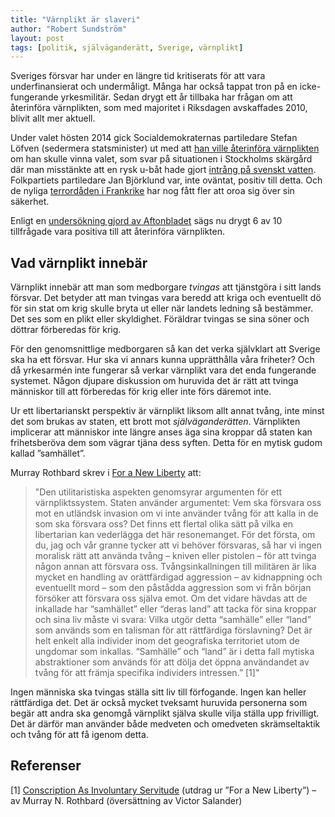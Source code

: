 ```yaml
---
title: "Värnplikt är slaveri"
author: "Robert Sundström"
layout: post
tags: [politik, själväganderätt, Sverige, värnplikt]
---
```


Sveriges försvar har under en längre tid kritiserats för att vara underfinansierat och undermåligt. Många har också tappat tron på en icke-fungerande yrkesmilitär. Sedan drygt ett år tillbaka har frågan om att återinföra värnplikten, som med majoritet i Riksdagen avskaffades 2010, blivit allt mer aktuell.

Under valet hösten 2014 gick Socialdemokraternas partiledare Stefan Löfven (sedermera statsminister) ut med att [han ville återinföra värnplikten](http://www.expressen.se/nyheter/val2014/lofven-vill-aterinfora-allmanna-varnplikten/) om han skulle vinna valet, som svar på situationen i Stockholms skärgård där man misstänkte att en rysk u-båt hade gjort [intrång på svenskt vatten](http://www.forsvarsmakten.se/en/news/2014/11/confirmed-submarine-in-the-stockholm-archipelago/). Folkpartiets partiledare Jan Björklund var, inte oväntat, positiv till detta. Och de nyliga [terrordåden i Frankrike](http://en.wikipedia.org/wiki/Charlie_Hebdo_shooting) har nog fått fler att oroa sig över sin säkerhet.

Enligt en [undersökning gjord av Aftonbladet](http://www.aftonbladet.se/nyheter/article20145965.ab) sägs nu drygt 6 av 10 tillfrågade vara positiva till att återinföra värnplikten.

## Vad värnplikt innebär
Värnplikt innebär att man som medborgare *tvingas* att tjänstgöra i sitt lands försvar. Det betyder att man tvingas vara beredd att kriga och eventuellt dö för sin stat om krig skulle bryta ut eller när landets ledning så bestämmer. Det ses som en plikt eller skyldighet. Föräldrar tvingas se sina söner och döttrar förberedas för krig.

För den genomsnittlige medborgaren så kan det verka självklart att Sverige ska ha ett försvar. Hur ska vi annars kunna upprätthålla våra friheter? Och då yrkesarmén inte fungerar så verkar värnplikt vara det enda fungerande systemet. Någon djupare diskussion om huruvida det är rätt att tvinga människor till att förberedas för krig eller inte förs däremot inte.

Ur ett libertarianskt perspektiv är värnplikt liksom allt annat tvång, inte minst det som brukas av staten, ett brott mot *själväganderätten*. Värnplikten implicerar att människor inte längre anses äga sina kroppar då staten kan frihetsberöva dem som vägrar tjäna dess syften. Detta för en mytisk gudom kallad ”samhället”.

Murray Rothbard skrev i [For a New Liberty](https://web.archive.org/web/20170706093306/http://mises.org/library/new-liberty-libertarian-manifesto) att:

> "Den utilitaristiska aspekten genomsyrar argumenten för ett värnpliktssystem. Staten använder argumentet: Vem ska försvara oss mot en utländsk invasion om vi inte använder tvång för att kalla in de som ska försvara oss? Det finns ett flertal olika sätt på vilka en libertarian kan vederlägga det här resonemanget. För det första, om du, jag och vår granne tycker att vi behöver försvaras, så har vi ingen moralisk rätt att använda tvång – kniven eller pistolen – för att tvinga någon annan att försvara oss. Tvångsinkallningen till militären är lika mycket en handling av orättfärdigad aggression – av kidnappning och eventuellt mord – som den påstådda aggression som vi från början försöker att försvara oss själva emot. Om det vidare hävdas att de inkallade har “samhället” eller “deras land” att tacka för sina kroppar och sina liv måste vi svara: Vilka utgör detta “samhälle” eller “land” som används som en talisman för att rättfärdiga förslavning? Det är helt enkelt alla individer inom det geografiska territoriet utom de ungdomar som inkallas. “Samhälle” och “land” är i detta fall mytiska abstraktioner som används för att dölja det öppna användandet av tvång för att främja specifika individers intressen.” [1]"

Ingen människa ska tvingas ställa sitt liv till förfogande. Ingen kan heller rättfärdiga det. Det är också mycket tveksamt huruvida personerna som begär att andra ska genomgå värnplikt själva skulle vilja ställa upp frivilligt. Det är därför man använder både medveten och omedveten skrämseltaktik och tvång för att få igenom detta.

## Referenser
[1] [Conscription As Involuntary Servitude](https://web.archive.org/web/20170706093306/http://www.notbeinggoverned.com/conscription-involuntary-servitude/) (utdrag ur ”For a New Liberty”) – av Murray N. Rothbard (översättning av Victor Salander)